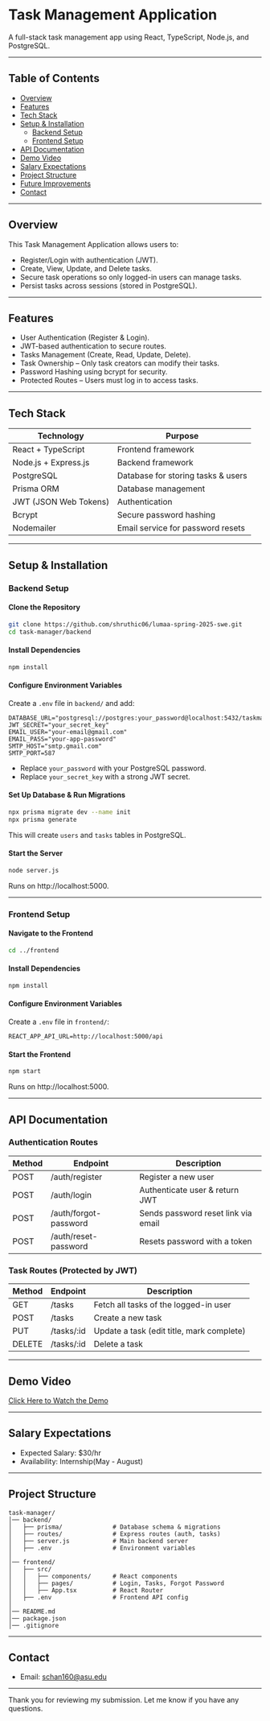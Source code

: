 # Task Management Application

A full-stack task management app using React, TypeScript, Node.js, and PostgreSQL.

---

## Table of Contents

- [Overview](#overview)
- [Features](#features)
- [Tech Stack](#tech-stack)
- [Setup & Installation](#setup--installation)
  - [Backend Setup](#backend-setup)
  - [Frontend Setup](#frontend-setup)
- [API Documentation](#api-documentation)
- [Demo Video](#demo-video)
- [Salary Expectations](#salary-expectations)
- [Project Structure](#project-structure)
- [Future Improvements](#future-improvements)
- [Contact](#contact)

---

## Overview

This Task Management Application allows users to:
- Register/Login with authentication (JWT).
- Create, View, Update, and Delete tasks.
- Secure task operations so only logged-in users can manage tasks.
- Persist tasks across sessions (stored in PostgreSQL).

---

## Features

- User Authentication (Register & Login).
- JWT-based authentication to secure routes.
- Tasks Management (Create, Read, Update, Delete).
- Task Ownership – Only task creators can modify their tasks.
- Password Hashing using bcrypt for security.
- Protected Routes – Users must log in to access tasks.

---

## Tech Stack

| Technology    | Purpose |
|--------------|---------|
| React + TypeScript | Frontend framework |
| Node.js + Express.js | Backend framework |
| PostgreSQL | Database for storing tasks & users |
| Prisma ORM | Database management |
| JWT (JSON Web Tokens) | Authentication |
| Bcrypt | Secure password hashing |
| Nodemailer | Email service for password resets |

---

## Setup & Installation

### Backend Setup

#### Clone the Repository
```sh
git clone https://github.com/shruthic06/lumaa-spring-2025-swe.git
cd task-manager/backend
```

#### Install Dependencies
```sh
npm install
```

#### Configure Environment Variables
Create a `.env` file in `backend/` and add:

```
DATABASE_URL="postgresql://postgres:your_password@localhost:5432/taskmanager"
JWT_SECRET="your_secret_key"
EMAIL_USER="your-email@gmail.com"
EMAIL_PASS="your-app-password"
SMTP_HOST="smtp.gmail.com"
SMTP_PORT=587
```

- Replace `your_password` with your PostgreSQL password.
- Replace `your_secret_key` with a strong JWT secret.

#### Set Up Database & Run Migrations
```sh
npx prisma migrate dev --name init
npx prisma generate
```
This will create `users` and `tasks` tables in PostgreSQL.

#### Start the Server
```sh
node server.js
```
Runs on http://localhost:5000.

---

### Frontend Setup

#### Navigate to the Frontend
```sh
cd ../frontend
```

#### Install Dependencies
```sh
npm install
```

#### Configure Environment Variables
Create a `.env` file in `frontend/`:

```
REACT_APP_API_URL=http://localhost:5000/api
```

#### Start the Frontend
```sh
npm start
```
Runs on http://localhost:5000.

---

## API Documentation

### Authentication Routes

| Method | Endpoint | Description |
|--------|---------|-------------|
| POST | /auth/register | Register a new user |
| POST | /auth/login | Authenticate user & return JWT |
| POST | /auth/forgot-password | Sends password reset link via email |
| POST | /auth/reset-password | Resets password with a token |

### Task Routes (Protected by JWT)

| Method | Endpoint | Description |
|--------|---------|-------------|
| GET | /tasks | Fetch all tasks of the logged-in user |
| POST | /tasks | Create a new task |
| PUT | /tasks/:id | Update a task (edit title, mark complete) |
| DELETE | /tasks/:id | Delete a task |

---

## Demo Video

[Click Here to Watch the Demo](https://drive.google.com/drive/folders/1mN0OLfVEyojiE8lozxsLZx6tmKKYfveU?usp=sharing)

---

## Salary Expectations

- Expected Salary: $30/hr
- Availability: Internship(May - August) 

---

## Project Structure

```
task-manager/
│── backend/
│   ├── prisma/              # Database schema & migrations
│   ├── routes/              # Express routes (auth, tasks)
│   ├── server.js            # Main backend server
│   ├── .env                 # Environment variables
│
│── frontend/
│   ├── src/
│   │   ├── components/      # React components
│   │   ├── pages/           # Login, Tasks, Forgot Password
│   │   ├── App.tsx          # React Router
│   ├── .env                 # Frontend API config
│
│── README.md
│── package.json
│── .gitignore
```

---

## Contact

- Email: schan160@asu.edu

---

Thank you for reviewing my submission. Let me know if you have any questions.


